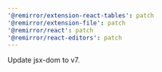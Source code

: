 ```yaml
---
'@remirror/extension-react-tables': patch
'@remirror/extension-file': patch
'@remirror/react': patch
'@remirror/react-editors': patch
---
```


Update jsx-dom to v7.
